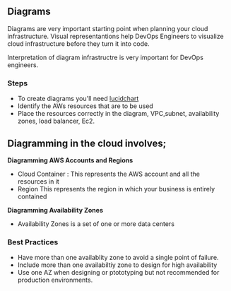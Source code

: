 ## Diagrams
Diagrams are very important starting point when planning your cloud infrastructure.
Visual representantions help DevOps Engineers to visualize cloud infrastructure before they turn it into code.

Interpretation of diagram infrastructre is very important for DevOps engineers.

### Steps

- To create diagrams you'll need [lucidchart](http://www.lucidchart.com/) 
- Identify the AWs resources that are to be used
- Place the resources correctly in the diagram, VPC,subnet, availability zones, load balancer, Ec2.
 
 
## Diagramming in the cloud involves;
 
  **Diagramming AWS Accounts and Regions**
 - Cloud Container : This represents the AWS account and all the resources in it
 - Region
 This represents the region in which your business is entirely contained
 
**Diagramming Availability Zones**
- Availability Zones is a set of one or more data centers

### Best Practices
- Have more than one availablity zone to avoid a single point of failure.
- Include more than one availabiltiy zone to design for high availability
- Use one AZ when designing or ptototyping but not recommended for production environments.
